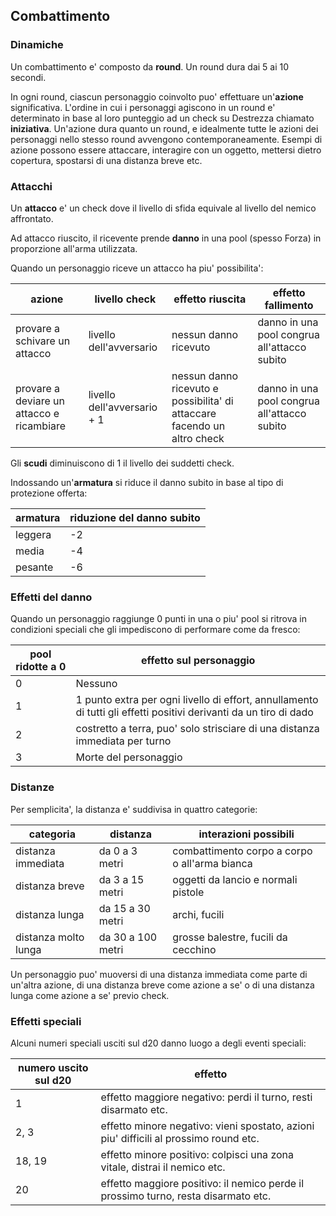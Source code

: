 ## Combattimento

### Dinamiche

Un combattimento e' composto da **round**. Un round dura dai 5 ai 10 secondi.

In ogni round, ciascun personaggio coinvolto puo' effettuare un'**azione** significativa. L'ordine in cui i personaggi
agiscono in un round e' determinato in base al loro punteggio ad un check su Destrezza chiamato **iniziativa**.
Un'azione dura quanto un round, e idealmente tutte le azioni dei personaggi nello stesso round avvengono
contemporaneamente. Esempi di azione possono essere attaccare, interagire con un oggetto, mettersi dietro copertura,
spostarsi di una distanza breve etc.

### Attacchi

Un **attacco** e' un check dove il livello di sfida equivale al livello del nemico affrontato.

Ad attacco riuscito, il ricevente prende **danno** in una pool (spesso Forza) in proporzione all'arma utilizzata.

Quando un personaggio riceve un attacco ha piu' possibilita':

|azione|livello check|effetto riuscita|effetto fallimento|
|---|---|---|---|
| provare a schivare un attacco| livello dell'avversario | nessun danno ricevuto | danno in una pool congrua all'attacco subito|
| provare a deviare un attacco e ricambiare | livello dell'avversario + 1 | nessun danno ricevuto e possibilita' di attaccare facendo un altro check | danno in una pool congrua all'attacco subito|

Gli **scudi** diminuiscono di 1 il livello dei suddetti check.

Indossando un'**armatura** si riduce il danno subito in base al tipo di protezione offerta:

|armatura|riduzione del danno subito|
|---|---|
| leggera | -2 |
| media | -4 |
| pesante | -6 |

### Effetti del danno

Quando un personaggio raggiunge 0 punti in una o piu' pool si ritrova in condizioni speciali che gli impediscono di
performare come da fresco:

|pool ridotte a 0|effetto sul personaggio|
|---|---|
| 0 | Nessuno |
| 1 | 1 punto extra per ogni livello di effort, annullamento di tutti gli effetti positivi derivanti da un tiro di dado |
| 2 | costretto a terra, puo' solo strisciare di una distanza immediata per turno |
| 3 | Morte del personaggio |

### Distanze

Per semplicita', la distanza e' suddivisa in quattro categorie:

|categoria|distanza|interazioni possibili|
|---|---|---|
| distanza immediata | da 0 a 3 metri | combattimento corpo a corpo o all'arma bianca |
| distanza breve | da 3 a 15 metri | oggetti da lancio e normali pistole |
| distanza lunga | da 15 a 30 metri | archi, fucili | 
| distanza molto lunga | da 30 a 100 metri | grosse balestre, fucili da cecchino |

Un personaggio puo' muoversi di una distanza immediata come parte di un'altra azione, di una distanza breve come azione
a se' o di una distanza lunga come azione a se' previo check.

### Effetti speciali

Alcuni numeri speciali usciti sul d20 danno luogo a degli eventi speciali:

|numero uscito sul d20 | effetto |
|---|---|
| 1 | effetto maggiore negativo: perdi il turno, resti disarmato etc. |
| 2, 3 | effetto minore negativo: vieni spostato, azioni piu' difficili al prossimo round etc. |
| 18, 19 | effetto minore positivo: colpisci una zona vitale, distrai il nemico etc. |
| 20 | effetto maggiore positivo: il nemico perde il prossimo turno, resta disarmato etc. |


